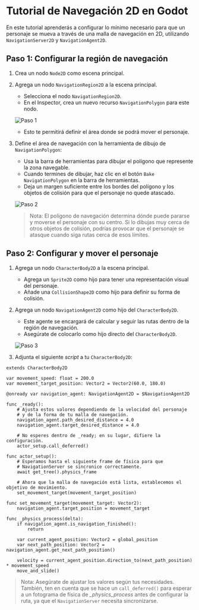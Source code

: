 # Tutorial de Navegación 2D en Godot

En este tutorial aprenderás a configurar lo mínimo necesario para que un personaje se mueva a través de una malla de navegación en 2D, utilizando `NavigationServer2D` y `NavigationAgent2D`.

## Paso 1: Configurar la región de navegación

1. Crea un nodo `Node2D` como escena principal.
2. Agrega un nodo `NavigationRegion2D` a la escena principal.
   - Selecciona el nodo `NavigationRegion2D`.
   - En el Inspector, crea un nuevo recurso `NavigationPolygon` para este nodo.

   ![Paso 1](https://docs.godotengine.org/en/stable/_images/nav_2d_min_setup_step1.png)

   - Esto te permitirá definir el área donde se podrá mover el personaje.

3. Define el área de navegación con la herramienta de dibujo de `NavigationPolygon`:
   - Usa la barra de herramientas para dibujar el polígono que represente la zona navegable.
   - Cuando termines de dibujar, haz clic en el botón `Bake NavigationPolygon` en la barra de herramientas.
   - Deja un margen suficiente entre los bordes del polígono y los objetos de colisión para que el personaje no quede atascado.

   ![Paso 2](https://docs.godotengine.org/en/stable/_images/nav_2d_min_setup_step2.png)

   > Nota:
   > El polígono de navegación determina dónde puede pararse y moverse el personaje con su centro. Si lo dibujas muy cerca de otros objetos de colisión, podrías provocar que el personaje se atasque cuando siga rutas cerca de esos límites.

## Paso 2: Configurar y mover el personaje

1. Agrega un nodo `CharacterBody2D` a la escena principal.
   - Agrega un `Sprite2D` como hijo para tener una representación visual del personaje.
   - Añade una `CollisionShape2D` como hijo para definir su forma de colisión.

2. Agrega un nodo `NavigationAgent2D` como hijo del `CharacterBody2D`.
   - Este agente se encargará de calcular y seguir las rutas dentro de la región de navegación.
   - Asegúrate de colocarlo como hijo directo del `CharacterBody2D`.

   ![Paso 3](https://docs.godotengine.org/en/stable/_images/nav_2d_min_setup_step3.webp)

3. Adjunta el siguiente _script_ a tu `CharacterBody2D`:

```gdscript
extends CharacterBody2D

var movement_speed: float = 200.0
var movement_target_position: Vector2 = Vector2(60.0, 180.0)

@onready var navigation_agent: NavigationAgent2D = $NavigationAgent2D

func _ready():
    # Ajusta estos valores dependiendo de la velocidad del personaje
    # y de la forma de tu malla de navegación.
    navigation_agent.path_desired_distance = 4.0
    navigation_agent.target_desired_distance = 4.0

    # No esperes dentro de _ready; en su lugar, difiere la configuración.
    actor_setup.call_deferred()

func actor_setup():
    # Esperamos hasta el siguiente frame de física para que
    # NavigationServer se sincronice correctamente.
    await get_tree().physics_frame

    # Ahora que la malla de navegación está lista, establecemos el objetivo de movimiento.
    set_movement_target(movement_target_position)

func set_movement_target(movement_target: Vector2):
    navigation_agent.target_position = movement_target

func _physics_process(delta):
    if navigation_agent.is_navigation_finished():
        return

    var current_agent_position: Vector2 = global_position
    var next_path_position: Vector2 = navigation_agent.get_next_path_position()

    velocity = current_agent_position.direction_to(next_path_position) * movement_speed
    move_and_slide()
```
   > Nota:
   > Asegúrate de ajustar los valores según tus necesidades. También, ten en cuenta que se hace un `call_deferred()` para esperar a un fotograma de física de *_physics_process* antes de configurar la ruta, ya que el `NavigationServer` necesita sincronizarse.
